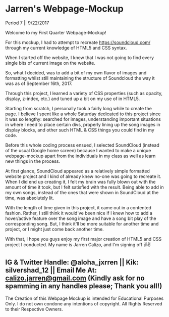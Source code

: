 # Jarren's Webpage-Mockup
Period 7 || 9/22/2017

Welcome to my First Quarter Webpage-Mockup!

For this mockup, I had to attempt to recreate https://soundcloud.com/ through my current knowledge of HTML5 and CSS syntax.  

When I started off the website, I knew that I was not going to find every single bits of current image on the website. 

So, what I decided, was to add a bit of my own flavor of images and formatting whilst still maintaining the structure of Soundcloud the way it was as of September 16th, 2017. 

Through this project, I learned a variety of CSS properties (such as opacity, display, z-index, etc.) and tuned up a bit on my use of <divs> in HTML5. 

Starting from scratch, I personally took a fairly long while to create the page. I believe I spent like a whole Saturday dedicated to this project since it was so lengthy: searched for images, understanding important situations in where I need to place certain divs, properly lining up the song images in display blocks, and other such HTML & CSS things you could find in my code.

Before this whole coding process ensued, I selected SoundCloud (instead of the usual Google home screen) because I wanted to make a unique webpage-mockup apart from the individuals in my class as well as learn new things in the process. 

At first glance, SoundCloud appeared as a relatively simple formatted website project and I kind of already knew no-one was going to recreate it. When I did end up creating it, I felt my brain was fully blown out with the amount of time it took, but I felt satisfied with the result. Being able to add in my own songs, instead of the ones that were shown in SoundCloud at the time, was absolutely lit. 

With the length of time given in this project, it came out in a contented fashion. Rather, I still think it would've been nice if I knew how to add a hover/active feature over the song image and have a song bit play of the corresponding song. But, I think it'll be more suitable for another time and project, or I might just come back another time. 

With that, I hope you guys enjoy my first major creation of HTML5 and CSS project I conducted. My name is Jarren Calizo, and I'm signing off ✌️✌️

IG & Twitter Handle: @aloha_jxrren || Kik: silvershad_12 || Email Me At: calizo.jarren@gmail.com 
(Kindly ask for no spamming in any handles please; Thank you all!)
--------------------------------------------------------
The Creation of this Webpage Mockup is intended for Educational Purposes Only. I do not own condone any intentions of copyright. All Rights Reserved to their Respective Owners.
